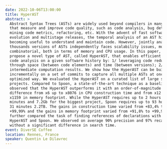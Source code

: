 ```yaml
---
date: 2022-10-06T13:00:00
title: HyperAST
abstract: >
  Abstract Syntax Trees (ASTs) are widely used beyond compilers in many tools
  that measure and improve code quality, such as code analysis, bug detection,
  mining code metrics, refactoring, etc. With the advent of fast software
  evolution and multistage releases, the temporal analysis of an AST history is
  becoming useful to understand and maintain code. However, jointly analyzing
  thousands versions of ASTs independently faces scalability issues, mostly
  combinatorial, both in terms of memory and CPU usage. In this paper, we
  propose a novel type of AST, called HyperAST, that enables efficient temporal
  code analysis on a given software history by: 1/ leveraging code redundancy
  through space (between code elements) and time (between versions); 2/ reusing
  intermediate computation results. We show how the HyperAST can be built
  incrementally on a set of commits to capture all multiple ASTs at once in an
  optimized way. We evaluated the HyperAST on a curated list of large software
  projects. Compared to Spoon, a state-of-the-art technique as a baseline, we
  observed that the HyperAST outperforms it with an order-of-magnitude
  difference from x6 up to x8076 in CPU construction time and from x12 up to
  x1159 in memory footprint. While the HyperAST requires up to 2 hours 22
  minutes and 7.2Gb for the biggest project, Spoon requires up to 93 hours and
  31 minutes 2.2TB. The gains in construction time varied from +83,4% to
  +99,99% and the gains in memory footprint varied from +91,8% to +99,9%. We
  further compared the task of finding references of declarations with the
  HyperAST and Spoon. We observed on average 90% precision and 97% recall
  without a significant difference in search time.
event: DiverSE Coffee
location: Rennes, France
speaker: Quentin Le Dilavrec
---
```

